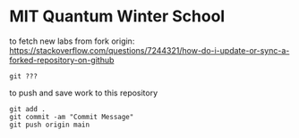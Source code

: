 # MIT Quantum Winter School

to fetch new labs from fork origin: https://stackoverflow.com/questions/7244321/how-do-i-update-or-sync-a-forked-repository-on-github
```
git ???
```

to push and save work to this repository
```
git add .
git commit -am "Commit Message"
git push origin main
```
